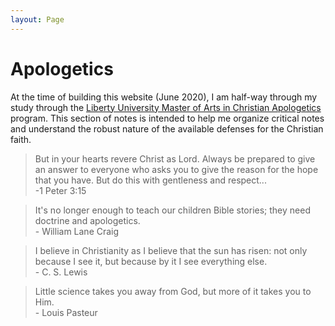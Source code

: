 ```yaml
---
layout: Page
---
```


# Apologetics

At the time of building this website (June 2020), I am half-way through my study through the [Liberty University Master of Arts in Christian Apologetics](https://www.liberty.edu/residential/divinity/masters/christian-apologetics/) program. This section of notes is intended to help me organize critical notes and understand the robust nature of the available defenses for the Christian faith.

> But in your hearts revere Christ as Lord. Always be prepared to give an answer to everyone who asks you to give the reason for the hope that you have. But do this with gentleness and respect...
> <br>-1 Peter 3:15

> It's no longer enough to teach our children Bible stories; they need doctrine and apologetics.
> <br>- William Lane Craig

> I believe in Christianity as I believe that the sun has risen: not only because I see it, but because by it I see everything else.
> <br>- C. S. Lewis

> Little science takes you away from God, but more of it takes you to Him.
> <br>- Louis Pasteur